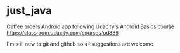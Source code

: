 # just_java
Coffee orders Android app following Udacity's Android Basics course
https://classroom.udacity.com/courses/ud836

I'm still new to git and github so all suggestions are welcome
